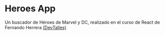 # Heroes App

Un buscador de Héroes de Marvel y DC, realizado en el curso de React de Fernando Herrera [(DevTalles)](https://cursos.devtalles.com/courses/react-cero-experto?coupon=learn-01)
